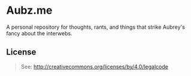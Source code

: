 # Aubz.me

A personal repository for thoughts, rants, and things that strike Aubrey's fancy about the interwebs.

## License

> See: http://creativecommons.org/licenses/by/4.0/legalcode

